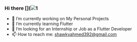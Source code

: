 ### Hi there [](![1](https://user-images.githubusercontent.com/59096080/117152547-67af5c00-adba-11eb-83b1-e71730224c7b.gif)


- 🔭 I’m currently working on My Personal Projects
- 🌱 I’m currently learning Flutter
- 🤔 I’m looking for an Internship or Job as a Flutter Developer
- 📫 How to reach me: shawkyahmed392@gmail.com
